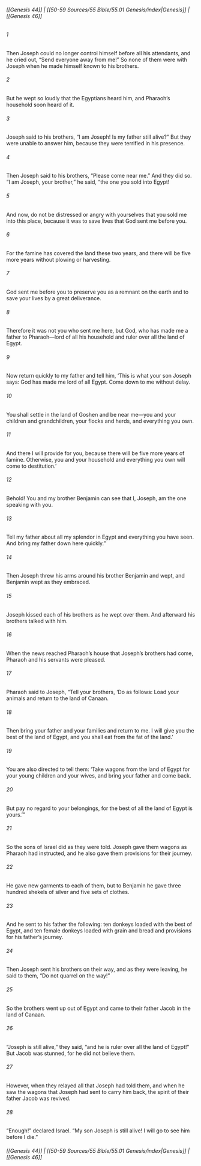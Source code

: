 
###### [[Genesis 44]] | [[50-59 Sources/55 Bible/55.01 Genesis/index|Genesis]] | [[Genesis 46]]

###### 1
Then Joseph could no longer control himself before all his attendants, and he cried out, “Send everyone away from me!” So none of them were with Joseph when he made himself known to his brothers.
###### 2
But he wept so loudly that the Egyptians heard him, and Pharaoh’s household soon heard of it.
###### 3
Joseph said to his brothers, “I am Joseph! Is my father still alive?” But they were unable to answer him, because they were terrified in his presence.
###### 4
Then Joseph said to his brothers, “Please come near me.” And they did so. “I am Joseph, your brother,” he said, “the one you sold into Egypt!
###### 5
And now, do not be distressed or angry with yourselves that you sold me into this place, because it was to save lives that God sent me before you.
###### 6
For the famine has covered the land these two years, and there will be five more years without plowing or harvesting.
###### 7
God sent me before you to preserve you as a remnant on the earth and to save your lives by a great deliverance.
###### 8
Therefore it was not you who sent me here, but God, who has made me a father to Pharaoh—lord of all his household and ruler over all the land of Egypt.
###### 9
Now return quickly to my father and tell him, ‘This is what your son Joseph says: God has made me lord of all Egypt. Come down to me without delay.
###### 10
You shall settle in the land of Goshen and be near me—you and your children and grandchildren, your flocks and herds, and everything you own.
###### 11
And there I will provide for you, because there will be five more years of famine. Otherwise, you and your household and everything you own will come to destitution.’
###### 12
Behold! You and my brother Benjamin can see that I, Joseph, am the one speaking with you.
###### 13
Tell my father about all my splendor in Egypt and everything you have seen. And bring my father down here quickly.”
###### 14
Then Joseph threw his arms around his brother Benjamin and wept, and Benjamin wept as they embraced.
###### 15
Joseph kissed each of his brothers as he wept over them. And afterward his brothers talked with him.
###### 16
When the news reached Pharaoh’s house that Joseph’s brothers had come, Pharaoh and his servants were pleased.
###### 17
Pharaoh said to Joseph, “Tell your brothers, ‘Do as follows: Load your animals and return to the land of Canaan.
###### 18
Then bring your father and your families and return to me. I will give you the best of the land of Egypt, and you shall eat from the fat of the land.’
###### 19
You are also directed to tell them: ‘Take wagons from the land of Egypt for your young children and your wives, and bring your father and come back.
###### 20
But pay no regard to your belongings, for the best of all the land of Egypt is yours.’”
###### 21
So the sons of Israel did as they were told. Joseph gave them wagons as Pharaoh had instructed, and he also gave them provisions for their journey.
###### 22
He gave new garments to each of them, but to Benjamin he gave three hundred shekels of silver and five sets of clothes.
###### 23
And he sent to his father the following: ten donkeys loaded with the best of Egypt, and ten female donkeys loaded with grain and bread and provisions for his father’s journey.
###### 24
Then Joseph sent his brothers on their way, and as they were leaving, he said to them, “Do not quarrel on the way!”
###### 25
So the brothers went up out of Egypt and came to their father Jacob in the land of Canaan.
###### 26
“Joseph is still alive,” they said, “and he is ruler over all the land of Egypt!” But Jacob was stunned, for he did not believe them.
###### 27
However, when they relayed all that Joseph had told them, and when he saw the wagons that Joseph had sent to carry him back, the spirit of their father Jacob was revived.
###### 28
“Enough!” declared Israel. “My son Joseph is still alive! I will go to see him before I die.”

###### [[Genesis 44]] | [[50-59 Sources/55 Bible/55.01 Genesis/index|Genesis]] | [[Genesis 46]]
